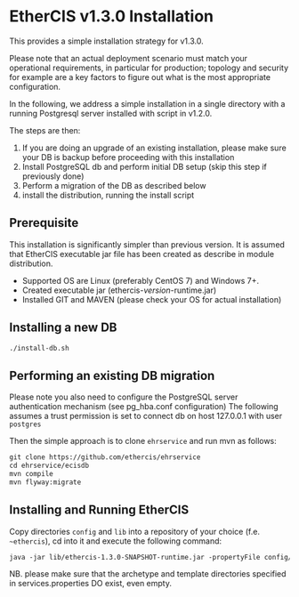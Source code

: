 # EtherCIS v1.3.0 Installation

This provides a simple installation strategy for v1.3.0.

Please note that an actual deployment scenario must match your operational requirements, in particular for 
production; topology and security for example are a key factors to figure out what is the most appropriate
configuration. 

In the following, we address a simple installation in a single directory with a running Postgresql server installed
with script in v1.2.0.

The steps are then:

1. If you are doing an upgrade of an existing installation, please make sure your DB is backup before proceeding with
this installation
2. Install PostgreSQL db and perform initial DB setup (skip this step if previously done)
3. Perform a migration of the DB as described below
4. install the distribution, running the install script 

## Prerequisite

This installation is significantly simpler than previous version. It is assumed that EtherCIS executable jar file has
been created as describe in module distribution.

- Supported OS are Linux (preferably CentOS 7) and Windows 7+.
- Created executable jar (ethercis-*version*-runtime.jar)
- Installed GIT and MAVEN (please check your OS for actual installation)

## Installing a new DB

```markdown
./install-db.sh
```

## Performing an existing DB migration

Please note you also need to configure the PostgreSQL server authentication mechanism (see pg_hba.conf configuration)
The following assumes a trust permission is set to connect db on host 127.0.0.1 with user `postgres`

Then the simple approach is to clone `ehrservice` and run mvn as follows:

```markdown
git clone https://github.com/ethercis/ehrservice
cd ehrservice/ecisdb
mvn compile
mvn flyway:migrate
```

## Installing and Running EtherCIS

Copy directories `config` and `lib` into a repository of your choice (f.e. `~ethercis`), cd into it and execute the 
following command:

```markdown
java -jar lib/ethercis-1.3.0-SNAPSHOT-runtime.jar -propertyFile config/services.properties
```
NB. please make sure that the archetype and template directories specified in services.properties DO exist, even empty.
